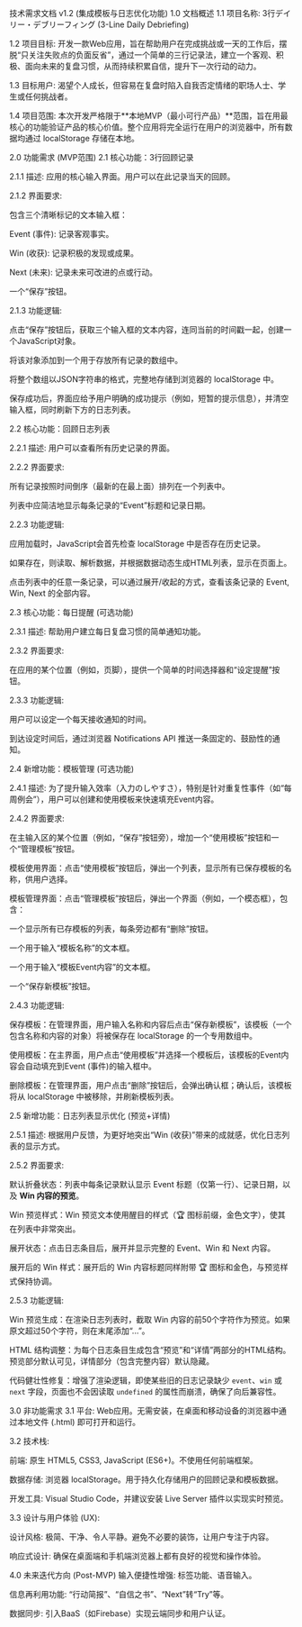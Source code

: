 技术需求文档 v1.2 (集成模板与日志优化功能)
1.0 文档概述
1.1 项目名称:
3行デイリー・デブリーフィング (3-Line Daily Debriefing)

1.2 项目目标:
开发一款Web应用，旨在帮助用户在完成挑战或一天的工作后，摆脱“只关注失败点的负面反省”，通过一个简单的三行记录法，建立一个客观、积极、面向未来的复盘习惯，从而持续积累自信，提升下一次行动的动力。

1.3 目标用户:
渴望个人成长，但容易在复盘时陷入自我否定情绪的职场人士、学生或任何挑战者。

1.4 项目范围:
本次开发严格限于**本地MVP（最小可行产品）**范围，旨在用最核心的功能验证产品的核心价值。整个应用将完全运行在用户的浏览器中，所有数据均通过 localStorage 存储在本地。

2.0 功能需求 (MVP范围)
2.1 核心功能：3行回顾记录

2.1.1 描述: 应用的核心输入界面。用户可以在此记录当天的回顾。

2.1.2 界面要求:

包含三个清晰标记的文本输入框：

Event (事件): 记录客观事实。

Win (收获): 记录积极的发现或成果。

Next (未来): 记录未来可改进的点或行动。

一个“保存”按钮。

2.1.3 功能逻辑:

点击“保存”按钮后，获取三个输入框的文本内容，连同当前的时间戳一起，创建一个JavaScript对象。

将该对象添加到一个用于存放所有记录的数组中。

将整个数组以JSON字符串的格式，完整地存储到浏览器的 localStorage 中。

保存成功后，界面应给予用户明确的成功提示（例如，短暂的提示信息），并清空输入框，同时刷新下方的日志列表。

2.2 核心功能：回顾日志列表

2.2.1 描述: 用户可以查看所有历史记录的界面。

2.2.2 界面要求:

所有记录按照时间倒序（最新的在最上面）排列在一个列表中。

列表中应简洁地显示每条记录的“Event”标题和记录日期。

2.2.3 功能逻辑:

应用加载时，JavaScript会首先检查 localStorage 中是否存在历史记录。

如果存在，则读取、解析数据，并根据数据动态生成HTML列表，显示在页面上。

点击列表中的任意一条记录，可以通过展开/收起的方式，查看该条记录的 Event, Win, Next 的全部内容。

2.3 核心功能：每日提醒 (可选功能)

2.3.1 描述: 帮助用户建立每日复盘习惯的简单通知功能。

2.3.2 界面要求:

在应用的某个位置（例如，页脚），提供一个简单的时间选择器和“设定提醒”按钮。

2.3.3 功能逻辑:

用户可以设定一个每天接收通知的时间。

到达设定时间后，通过浏览器 Notifications API 推送一条固定的、鼓励性的通知。

2.4 新增功能：模板管理 (可选功能)

2.4.1 描述: 为了提升输入效率（入力のしやすさ），特别是针对重复性事件（如“每周例会”），用户可以创建和使用模板来快速填充Event内容。

2.4.2 界面要求:

在主输入区的某个位置（例如，“保存”按钮旁），增加一个“使用模板”按钮和一个“管理模板”按钮。

模板使用界面：点击“使用模板”按钮后，弹出一个列表，显示所有已保存模板的名称，供用户选择。

模板管理界面：点击“管理模板”按钮后，弹出一个界面（例如，一个模态框），包含：

一个显示所有已存模板的列表，每条旁边都有“删除”按钮。

一个用于输入“模板名称”的文本框。

一个用于输入“模板Event内容”的文本框。

一个“保存新模板”按钮。

2.4.3 功能逻辑:

保存模板：在管理界面，用户输入名称和内容后点击“保存新模板”，该模板（一个包含名称和内容的对象）将被保存在 localStorage 的一个专用数组中。

使用模板：在主界面，用户点击“使用模板”并选择一个模板后，该模板的Event内容会自动填充到Event (事件)的输入框中。

删除模板：在管理界面，用户点击“删除”按钮后，会弹出确认框；确认后，该模板将从 localStorage 中被移除，并刷新模板列表。

2.5 新增功能：日志列表显示优化 (预览+详情)

2.5.1 描述: 根据用户反馈，为更好地突出“Win (收获)”带来的成就感，优化日志列表的显示方式。

2.5.2 界面要求:

默认折叠状态：列表中每条记录默认显示 Event 标题（仅第一行）、记录日期，以及 **Win 内容的预览**。

Win 预览样式：Win 预览文本使用醒目的样式（🏆 图标前缀，金色文字），使其在列表中非常突出。

展开状态：点击日志条目后，展开并显示完整的 Event、Win 和 Next 内容。

展开后的 Win 样式：展开后的 Win 内容标题同样附带 🏆 图标和金色，与预览样式保持协调。

2.5.3 功能逻辑:

Win 预览生成：在渲染日志列表时，截取 Win 内容的前50个字符作为预览。如果原文超过50个字符，则在末尾添加“...”。

HTML 结构调整：为每个日志条目生成包含“预览”和“详情”两部分的HTML结构。预览部分默认可见，详情部分（包含完整内容）默认隐藏。

代码健壮性修复：增强了渲染逻辑，即使某些旧的日志记录缺少 `event`、`win` 或 `next` 字段，页面也不会因读取 `undefined` 的属性而崩溃，确保了向后兼容性。

3.0 非功能需求
3.1 平台:
Web应用。无需安装，在桌面和移动设备的浏览器中通过本地文件 (.html) 即可打开和运行。

3.2 技术栈:

前端: 原生 HTML5, CSS3, JavaScript (ES6+)。不使用任何前端框架。

数据存储: 浏览器 localStorage。用于持久化存储用户的回顾记录和模板数据。

开发工具: Visual Studio Code，并建议安装 Live Server 插件以实现实时预览。

3.3 设计与用户体验 (UX):

设计风格: 极简、干净、令人平静。避免不必要的装饰，让用户专注于内容。

响应式设计: 确保在桌面端和手机端浏览器上都有良好的视觉和操作体验。

4.0 未来迭代方向 (Post-MVP)
输入便捷性增强: 标签功能、语音输入。

信息再利用功能: “行动简报”、“自信之书”、“Next”转“Try”等。

数据同步: 引入BaaS（如Firebase）实现云端同步和用户认证。